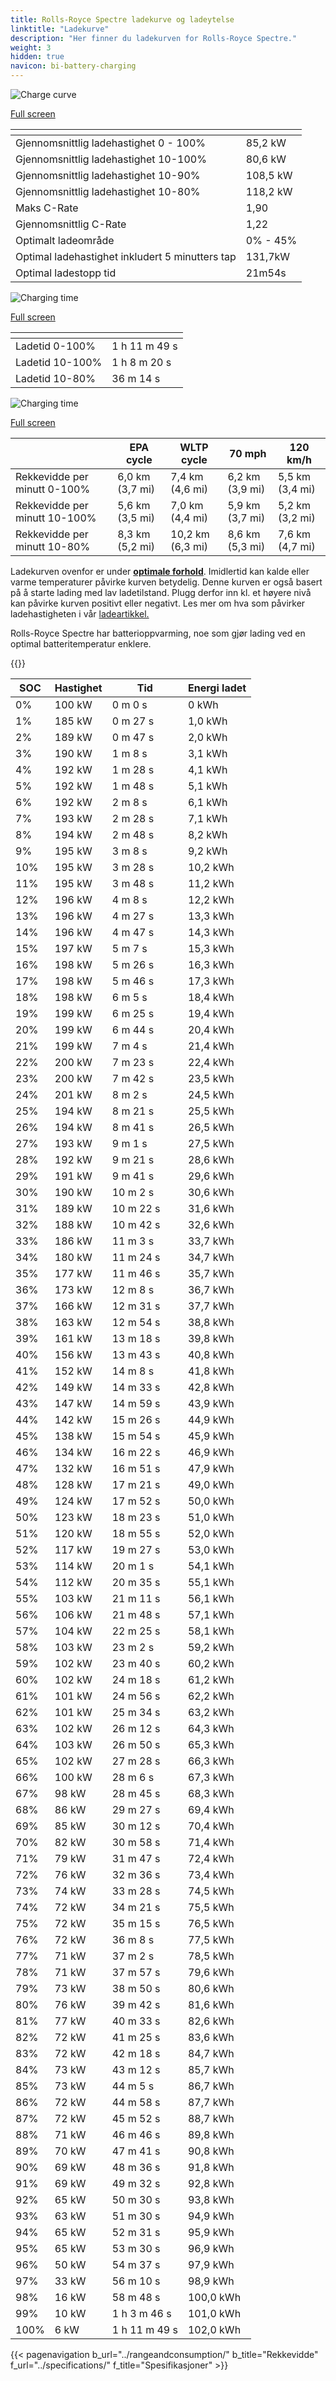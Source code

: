 ```yaml
---
title: Rolls-Royce Spectre ladekurve og ladeytelse
linktitle: "Ladekurve"
description: "Her finner du ladekurven for Rolls-Royce Spectre."
weight: 3
hidden: true
navicon: bi-battery-charging
---
```

<!-- markdownlint-disable MD033 -->
<!-- markdownlint-disable MD010 -->
<img src="/images/models/rolls-royce/spectre/spectre/chargingcurve.svg" alt="Charge curve" class="img-fluid">

[Full screen](/images/models/rolls-royce/spectre/spectre/chargingcurve.svg)


<div class="table-responsive">
<table class="table table-striped border">
	<thead>
		<tr>
			<th>
			</th>
			<th>
			</th>
		</tr>
	</thead>
	<tbody>
		<tr>
			<td>
				Gjennomsnittlig ladehastighet 0 - 100%
			</td>
			<td>
				85,2 kW
			</td>
		</tr>
		<tr>
			<td>
				Gjennomsnittlig ladehastighet 10-100%
			</td>
			<td>
				80,6 kW
			</td>
		</tr>
		<tr>
			<td>
				Gjennomsnittlig ladehastighet 10-90%
			</td>
			<td>
				108,5 kW
			</td>
		</tr>
		<tr>
			<td>
				Gjennomsnittlig ladehastighet 10-80%
			</td>
			<td>
				118,2 kW
			</td>
		</tr>
		<tr>
			<td>
				Maks C-Rate
			</td>
			<td>
				1,90
			</td>
		</tr>
		<tr>
			<td>
				Gjennomsnittlig C-Rate
			</td>
			<td>
				1,22
			</td>
		</tr>
		<tr>
			<td>
				Optimalt ladeområde
			</td>
			<td>
				0% - 45%
			</td>
		</tr>
		<tr>
			<td>
				Optimal ladehastighet inkludert 5 minutters tap
			</td>
			<td>
				131,7kW
			</td>
		</tr>
		<tr>
			<td>
				Optimal ladestopp tid
			</td>
			<td>
				21m54s
			</td>
		</tr>
	</tbody>
</table>
</div>
<img src="/images/models/rolls-royce/spectre/spectre/chargingtime.svg" alt="Charging time" class="img-fluid">

[Full screen](/images/models/rolls-royce/spectre/spectre/chargingtime.svg)
<div class="table-responsive">
<table class="table table-striped border">
	<thead>
		<tr>
			<th>
			</th>
			<th>
			</th>
		</tr>
	</thead>
	<tbody>
		<tr>
			<td>
				Ladetid 0-100%
			</td>
			<td>
				1 h 11 m 49 s
			</td>
		</tr>
		<tr>
			<td>
				Ladetid 10-100%
			</td>
			<td>
				1 h 8 m 20 s
			</td>
		</tr>
		<tr>
			<td>
				Ladetid 10-80%
			</td>
			<td>
				 36 m 14 s
			</td>
		</tr>
	</tbody>
</table>
</div>
<img src="/images/models/rolls-royce/spectre/spectre/chargerangespeed.svg" alt="Charging time" class="img-fluid">

[Full screen](/images/models/rolls-royce/spectre/spectre/chargerangespeed.svg)
<div class="table-responsive">
<table class="table table-striped border">
	<thead>
		<tr>
			<th>
			</th>
			<th>
				EPA cycle
			</th>
			<th>
				WLTP cycle
			</th>
			<th>
				70 mph
			</th>
			<th>
				120 km/h
			</th>
		</tr>
	</thead>
	<tbody>
		<tr>
			<td>
				Rekkevidde per minutt 0-100%
			</td>
			<td>
				6,0 km (3,7 mi)
			</td>
			<td>
				7,4 km (4,6 mi)
			</td>
			<td>
				6,2 km (3,9 mi)
			</td>
			<td>
				5,5 km (3,4 mi)
			</td>
		</tr>
		<tr>
			<td>
				Rekkevidde per minutt 10-100%
			</td>
			<td>
				5,6 km (3,5 mi)
			</td>
			<td>
				7,0 km (4,4 mi)
			</td>
			<td>
				5,9 km (3,7 mi)
			</td>
			<td>
				5,2 km (3,2 mi)
			</td>
		</tr>
		<tr>
			<td>
				Rekkevidde per minutt 10-80%
			</td>
			<td>
				8,3 km (5,2 mi)
			</td>
			<td>
				10,2 km (6,3 mi)
			</td>
			<td>
				8,6 km (5,3 mi)
			</td>
			<td>
				7,6 km (4,7 mi)
			</td>
		</tr>
	</tbody>
</table>
</div>


Ladekurven ovenfor er under **[optimale forhold](../../../../../technology/battery/charging/#temperatur)**. Imidlertid kan kalde eller varme temperaturer påvirke kurven betydelig. Denne kurven er også basert på å starte lading med lav ladetilstand. Plugg derfor inn kl. et høyere nivå kan påvirke kurven positivt eller negativt. Les mer om hva som påvirker ladehastigheten i vår [ladeartikkel.](../../../../../technology/battery/charging/)


Rolls-Royce Spectre har batterioppvarming, noe som gjør lading ved en optimal batteritemperatur enklere.


{{<evkxdisplayaddarticle />}}
<div class="table-responsive">
<table class="table table-striped border">
	<thead>
		<tr>
			<th>
				SOC
			</th>
			<th>
				Hastighet
			</th>
			<th>
				Tid
			</th>
			<th>
				Energi ladet
			</th>
		</tr>
	</thead>
	<tbody>
		<tr>
			<td>
				0%
			</td>
			<td>
				100 kW
			</td>
			<td>
				 0 m 0 s
			</td>
			<td>
				0 kWh
			</td>
		</tr>
		<tr>
			<td>
				1%
			</td>
			<td>
				185 kW
			</td>
			<td>
				 0 m 27 s
			</td>
			<td>
				1,0 kWh
			</td>
		</tr>
		<tr>
			<td>
				2%
			</td>
			<td>
				189 kW
			</td>
			<td>
				 0 m 47 s
			</td>
			<td>
				2,0 kWh
			</td>
		</tr>
		<tr>
			<td>
				3%
			</td>
			<td>
				190 kW
			</td>
			<td>
				 1 m 8 s
			</td>
			<td>
				3,1 kWh
			</td>
		</tr>
		<tr>
			<td>
				4%
			</td>
			<td>
				192 kW
			</td>
			<td>
				 1 m 28 s
			</td>
			<td>
				4,1 kWh
			</td>
		</tr>
		<tr>
			<td>
				5%
			</td>
			<td>
				192 kW
			</td>
			<td>
				 1 m 48 s
			</td>
			<td>
				5,1 kWh
			</td>
		</tr>
		<tr>
			<td>
				6%
			</td>
			<td>
				192 kW
			</td>
			<td>
				 2 m 8 s
			</td>
			<td>
				6,1 kWh
			</td>
		</tr>
		<tr>
			<td>
				7%
			</td>
			<td>
				193 kW
			</td>
			<td>
				 2 m 28 s
			</td>
			<td>
				7,1 kWh
			</td>
		</tr>
		<tr>
			<td>
				8%
			</td>
			<td>
				194 kW
			</td>
			<td>
				 2 m 48 s
			</td>
			<td>
				8,2 kWh
			</td>
		</tr>
		<tr>
			<td>
				9%
			</td>
			<td>
				195 kW
			</td>
			<td>
				 3 m 8 s
			</td>
			<td>
				9,2 kWh
			</td>
		</tr>
		<tr>
			<td>
				10%
			</td>
			<td>
				195 kW
			</td>
			<td>
				 3 m 28 s
			</td>
			<td>
				10,2 kWh
			</td>
		</tr>
		<tr>
			<td>
				11%
			</td>
			<td>
				195 kW
			</td>
			<td>
				 3 m 48 s
			</td>
			<td>
				11,2 kWh
			</td>
		</tr>
		<tr>
			<td>
				12%
			</td>
			<td>
				196 kW
			</td>
			<td>
				 4 m 8 s
			</td>
			<td>
				12,2 kWh
			</td>
		</tr>
		<tr>
			<td>
				13%
			</td>
			<td>
				196 kW
			</td>
			<td>
				 4 m 27 s
			</td>
			<td>
				13,3 kWh
			</td>
		</tr>
		<tr>
			<td>
				14%
			</td>
			<td>
				196 kW
			</td>
			<td>
				 4 m 47 s
			</td>
			<td>
				14,3 kWh
			</td>
		</tr>
		<tr>
			<td>
				15%
			</td>
			<td>
				197 kW
			</td>
			<td>
				 5 m 7 s
			</td>
			<td>
				15,3 kWh
			</td>
		</tr>
		<tr>
			<td>
				16%
			</td>
			<td>
				198 kW
			</td>
			<td>
				 5 m 26 s
			</td>
			<td>
				16,3 kWh
			</td>
		</tr>
		<tr>
			<td>
				17%
			</td>
			<td>
				198 kW
			</td>
			<td>
				 5 m 46 s
			</td>
			<td>
				17,3 kWh
			</td>
		</tr>
		<tr>
			<td>
				18%
			</td>
			<td>
				198 kW
			</td>
			<td>
				 6 m 5 s
			</td>
			<td>
				18,4 kWh
			</td>
		</tr>
		<tr>
			<td>
				19%
			</td>
			<td>
				199 kW
			</td>
			<td>
				 6 m 25 s
			</td>
			<td>
				19,4 kWh
			</td>
		</tr>
		<tr>
			<td>
				20%
			</td>
			<td>
				199 kW
			</td>
			<td>
				 6 m 44 s
			</td>
			<td>
				20,4 kWh
			</td>
		</tr>
		<tr>
			<td>
				21%
			</td>
			<td>
				199 kW
			</td>
			<td>
				 7 m 4 s
			</td>
			<td>
				21,4 kWh
			</td>
		</tr>
		<tr>
			<td>
				22%
			</td>
			<td>
				200 kW
			</td>
			<td>
				 7 m 23 s
			</td>
			<td>
				22,4 kWh
			</td>
		</tr>
		<tr>
			<td>
				23%
			</td>
			<td>
				200 kW
			</td>
			<td>
				 7 m 42 s
			</td>
			<td>
				23,5 kWh
			</td>
		</tr>
		<tr>
			<td>
				24%
			</td>
			<td>
				201 kW
			</td>
			<td>
				 8 m 2 s
			</td>
			<td>
				24,5 kWh
			</td>
		</tr>
		<tr>
			<td>
				25%
			</td>
			<td>
				194 kW
			</td>
			<td>
				 8 m 21 s
			</td>
			<td>
				25,5 kWh
			</td>
		</tr>
		<tr>
			<td>
				26%
			</td>
			<td>
				194 kW
			</td>
			<td>
				 8 m 41 s
			</td>
			<td>
				26,5 kWh
			</td>
		</tr>
		<tr>
			<td>
				27%
			</td>
			<td>
				193 kW
			</td>
			<td>
				 9 m 1 s
			</td>
			<td>
				27,5 kWh
			</td>
		</tr>
		<tr>
			<td>
				28%
			</td>
			<td>
				192 kW
			</td>
			<td>
				 9 m 21 s
			</td>
			<td>
				28,6 kWh
			</td>
		</tr>
		<tr>
			<td>
				29%
			</td>
			<td>
				191 kW
			</td>
			<td>
				 9 m 41 s
			</td>
			<td>
				29,6 kWh
			</td>
		</tr>
		<tr>
			<td>
				30%
			</td>
			<td>
				190 kW
			</td>
			<td>
				 10 m 2 s
			</td>
			<td>
				30,6 kWh
			</td>
		</tr>
		<tr>
			<td>
				31%
			</td>
			<td>
				189 kW
			</td>
			<td>
				 10 m 22 s
			</td>
			<td>
				31,6 kWh
			</td>
		</tr>
		<tr>
			<td>
				32%
			</td>
			<td>
				188 kW
			</td>
			<td>
				 10 m 42 s
			</td>
			<td>
				32,6 kWh
			</td>
		</tr>
		<tr>
			<td>
				33%
			</td>
			<td>
				186 kW
			</td>
			<td>
				 11 m 3 s
			</td>
			<td>
				33,7 kWh
			</td>
		</tr>
		<tr>
			<td>
				34%
			</td>
			<td>
				180 kW
			</td>
			<td>
				 11 m 24 s
			</td>
			<td>
				34,7 kWh
			</td>
		</tr>
		<tr>
			<td>
				35%
			</td>
			<td>
				177 kW
			</td>
			<td>
				 11 m 46 s
			</td>
			<td>
				35,7 kWh
			</td>
		</tr>
		<tr>
			<td>
				36%
			</td>
			<td>
				173 kW
			</td>
			<td>
				 12 m 8 s
			</td>
			<td>
				36,7 kWh
			</td>
		</tr>
		<tr>
			<td>
				37%
			</td>
			<td>
				166 kW
			</td>
			<td>
				 12 m 31 s
			</td>
			<td>
				37,7 kWh
			</td>
		</tr>
		<tr>
			<td>
				38%
			</td>
			<td>
				163 kW
			</td>
			<td>
				 12 m 54 s
			</td>
			<td>
				38,8 kWh
			</td>
		</tr>
		<tr>
			<td>
				39%
			</td>
			<td>
				161 kW
			</td>
			<td>
				 13 m 18 s
			</td>
			<td>
				39,8 kWh
			</td>
		</tr>
		<tr>
			<td>
				40%
			</td>
			<td>
				156 kW
			</td>
			<td>
				 13 m 43 s
			</td>
			<td>
				40,8 kWh
			</td>
		</tr>
		<tr>
			<td>
				41%
			</td>
			<td>
				152 kW
			</td>
			<td>
				 14 m 8 s
			</td>
			<td>
				41,8 kWh
			</td>
		</tr>
		<tr>
			<td>
				42%
			</td>
			<td>
				149 kW
			</td>
			<td>
				 14 m 33 s
			</td>
			<td>
				42,8 kWh
			</td>
		</tr>
		<tr>
			<td>
				43%
			</td>
			<td>
				147 kW
			</td>
			<td>
				 14 m 59 s
			</td>
			<td>
				43,9 kWh
			</td>
		</tr>
		<tr>
			<td>
				44%
			</td>
			<td>
				142 kW
			</td>
			<td>
				 15 m 26 s
			</td>
			<td>
				44,9 kWh
			</td>
		</tr>
		<tr>
			<td>
				45%
			</td>
			<td>
				138 kW
			</td>
			<td>
				 15 m 54 s
			</td>
			<td>
				45,9 kWh
			</td>
		</tr>
		<tr>
			<td>
				46%
			</td>
			<td>
				134 kW
			</td>
			<td>
				 16 m 22 s
			</td>
			<td>
				46,9 kWh
			</td>
		</tr>
		<tr>
			<td>
				47%
			</td>
			<td>
				132 kW
			</td>
			<td>
				 16 m 51 s
			</td>
			<td>
				47,9 kWh
			</td>
		</tr>
		<tr>
			<td>
				48%
			</td>
			<td>
				128 kW
			</td>
			<td>
				 17 m 21 s
			</td>
			<td>
				49,0 kWh
			</td>
		</tr>
		<tr>
			<td>
				49%
			</td>
			<td>
				124 kW
			</td>
			<td>
				 17 m 52 s
			</td>
			<td>
				50,0 kWh
			</td>
		</tr>
		<tr>
			<td>
				50%
			</td>
			<td>
				123 kW
			</td>
			<td>
				 18 m 23 s
			</td>
			<td>
				51,0 kWh
			</td>
		</tr>
		<tr>
			<td>
				51%
			</td>
			<td>
				120 kW
			</td>
			<td>
				 18 m 55 s
			</td>
			<td>
				52,0 kWh
			</td>
		</tr>
		<tr>
			<td>
				52%
			</td>
			<td>
				117 kW
			</td>
			<td>
				 19 m 27 s
			</td>
			<td>
				53,0 kWh
			</td>
		</tr>
		<tr>
			<td>
				53%
			</td>
			<td>
				114 kW
			</td>
			<td>
				 20 m 1 s
			</td>
			<td>
				54,1 kWh
			</td>
		</tr>
		<tr>
			<td>
				54%
			</td>
			<td>
				112 kW
			</td>
			<td>
				 20 m 35 s
			</td>
			<td>
				55,1 kWh
			</td>
		</tr>
		<tr>
			<td>
				55%
			</td>
			<td>
				103 kW
			</td>
			<td>
				 21 m 11 s
			</td>
			<td>
				56,1 kWh
			</td>
		</tr>
		<tr>
			<td>
				56%
			</td>
			<td>
				106 kW
			</td>
			<td>
				 21 m 48 s
			</td>
			<td>
				57,1 kWh
			</td>
		</tr>
		<tr>
			<td>
				57%
			</td>
			<td>
				104 kW
			</td>
			<td>
				 22 m 25 s
			</td>
			<td>
				58,1 kWh
			</td>
		</tr>
		<tr>
			<td>
				58%
			</td>
			<td>
				103 kW
			</td>
			<td>
				 23 m 2 s
			</td>
			<td>
				59,2 kWh
			</td>
		</tr>
		<tr>
			<td>
				59%
			</td>
			<td>
				102 kW
			</td>
			<td>
				 23 m 40 s
			</td>
			<td>
				60,2 kWh
			</td>
		</tr>
		<tr>
			<td>
				60%
			</td>
			<td>
				102 kW
			</td>
			<td>
				 24 m 18 s
			</td>
			<td>
				61,2 kWh
			</td>
		</tr>
		<tr>
			<td>
				61%
			</td>
			<td>
				101 kW
			</td>
			<td>
				 24 m 56 s
			</td>
			<td>
				62,2 kWh
			</td>
		</tr>
		<tr>
			<td>
				62%
			</td>
			<td>
				101 kW
			</td>
			<td>
				 25 m 34 s
			</td>
			<td>
				63,2 kWh
			</td>
		</tr>
		<tr>
			<td>
				63%
			</td>
			<td>
				102 kW
			</td>
			<td>
				 26 m 12 s
			</td>
			<td>
				64,3 kWh
			</td>
		</tr>
		<tr>
			<td>
				64%
			</td>
			<td>
				103 kW
			</td>
			<td>
				 26 m 50 s
			</td>
			<td>
				65,3 kWh
			</td>
		</tr>
		<tr>
			<td>
				65%
			</td>
			<td>
				102 kW
			</td>
			<td>
				 27 m 28 s
			</td>
			<td>
				66,3 kWh
			</td>
		</tr>
		<tr>
			<td>
				66%
			</td>
			<td>
				100 kW
			</td>
			<td>
				 28 m 6 s
			</td>
			<td>
				67,3 kWh
			</td>
		</tr>
		<tr>
			<td>
				67%
			</td>
			<td>
				98 kW
			</td>
			<td>
				 28 m 45 s
			</td>
			<td>
				68,3 kWh
			</td>
		</tr>
		<tr>
			<td>
				68%
			</td>
			<td>
				86 kW
			</td>
			<td>
				 29 m 27 s
			</td>
			<td>
				69,4 kWh
			</td>
		</tr>
		<tr>
			<td>
				69%
			</td>
			<td>
				85 kW
			</td>
			<td>
				 30 m 12 s
			</td>
			<td>
				70,4 kWh
			</td>
		</tr>
		<tr>
			<td>
				70%
			</td>
			<td>
				82 kW
			</td>
			<td>
				 30 m 58 s
			</td>
			<td>
				71,4 kWh
			</td>
		</tr>
		<tr>
			<td>
				71%
			</td>
			<td>
				79 kW
			</td>
			<td>
				 31 m 47 s
			</td>
			<td>
				72,4 kWh
			</td>
		</tr>
		<tr>
			<td>
				72%
			</td>
			<td>
				76 kW
			</td>
			<td>
				 32 m 36 s
			</td>
			<td>
				73,4 kWh
			</td>
		</tr>
		<tr>
			<td>
				73%
			</td>
			<td>
				74 kW
			</td>
			<td>
				 33 m 28 s
			</td>
			<td>
				74,5 kWh
			</td>
		</tr>
		<tr>
			<td>
				74%
			</td>
			<td>
				72 kW
			</td>
			<td>
				 34 m 21 s
			</td>
			<td>
				75,5 kWh
			</td>
		</tr>
		<tr>
			<td>
				75%
			</td>
			<td>
				72 kW
			</td>
			<td>
				 35 m 15 s
			</td>
			<td>
				76,5 kWh
			</td>
		</tr>
		<tr>
			<td>
				76%
			</td>
			<td>
				72 kW
			</td>
			<td>
				 36 m 8 s
			</td>
			<td>
				77,5 kWh
			</td>
		</tr>
		<tr>
			<td>
				77%
			</td>
			<td>
				71 kW
			</td>
			<td>
				 37 m 2 s
			</td>
			<td>
				78,5 kWh
			</td>
		</tr>
		<tr>
			<td>
				78%
			</td>
			<td>
				71 kW
			</td>
			<td>
				 37 m 57 s
			</td>
			<td>
				79,6 kWh
			</td>
		</tr>
		<tr>
			<td>
				79%
			</td>
			<td>
				73 kW
			</td>
			<td>
				 38 m 50 s
			</td>
			<td>
				80,6 kWh
			</td>
		</tr>
		<tr>
			<td>
				80%
			</td>
			<td>
				76 kW
			</td>
			<td>
				 39 m 42 s
			</td>
			<td>
				81,6 kWh
			</td>
		</tr>
		<tr>
			<td>
				81%
			</td>
			<td>
				77 kW
			</td>
			<td>
				 40 m 33 s
			</td>
			<td>
				82,6 kWh
			</td>
		</tr>
		<tr>
			<td>
				82%
			</td>
			<td>
				72 kW
			</td>
			<td>
				 41 m 25 s
			</td>
			<td>
				83,6 kWh
			</td>
		</tr>
		<tr>
			<td>
				83%
			</td>
			<td>
				72 kW
			</td>
			<td>
				 42 m 18 s
			</td>
			<td>
				84,7 kWh
			</td>
		</tr>
		<tr>
			<td>
				84%
			</td>
			<td>
				73 kW
			</td>
			<td>
				 43 m 12 s
			</td>
			<td>
				85,7 kWh
			</td>
		</tr>
		<tr>
			<td>
				85%
			</td>
			<td>
				73 kW
			</td>
			<td>
				 44 m 5 s
			</td>
			<td>
				86,7 kWh
			</td>
		</tr>
		<tr>
			<td>
				86%
			</td>
			<td>
				72 kW
			</td>
			<td>
				 44 m 58 s
			</td>
			<td>
				87,7 kWh
			</td>
		</tr>
		<tr>
			<td>
				87%
			</td>
			<td>
				72 kW
			</td>
			<td>
				 45 m 52 s
			</td>
			<td>
				88,7 kWh
			</td>
		</tr>
		<tr>
			<td>
				88%
			</td>
			<td>
				71 kW
			</td>
			<td>
				 46 m 46 s
			</td>
			<td>
				89,8 kWh
			</td>
		</tr>
		<tr>
			<td>
				89%
			</td>
			<td>
				70 kW
			</td>
			<td>
				 47 m 41 s
			</td>
			<td>
				90,8 kWh
			</td>
		</tr>
		<tr>
			<td>
				90%
			</td>
			<td>
				69 kW
			</td>
			<td>
				 48 m 36 s
			</td>
			<td>
				91,8 kWh
			</td>
		</tr>
		<tr>
			<td>
				91%
			</td>
			<td>
				69 kW
			</td>
			<td>
				 49 m 32 s
			</td>
			<td>
				92,8 kWh
			</td>
		</tr>
		<tr>
			<td>
				92%
			</td>
			<td>
				65 kW
			</td>
			<td>
				 50 m 30 s
			</td>
			<td>
				93,8 kWh
			</td>
		</tr>
		<tr>
			<td>
				93%
			</td>
			<td>
				63 kW
			</td>
			<td>
				 51 m 30 s
			</td>
			<td>
				94,9 kWh
			</td>
		</tr>
		<tr>
			<td>
				94%
			</td>
			<td>
				65 kW
			</td>
			<td>
				 52 m 31 s
			</td>
			<td>
				95,9 kWh
			</td>
		</tr>
		<tr>
			<td>
				95%
			</td>
			<td>
				65 kW
			</td>
			<td>
				 53 m 30 s
			</td>
			<td>
				96,9 kWh
			</td>
		</tr>
		<tr>
			<td>
				96%
			</td>
			<td>
				50 kW
			</td>
			<td>
				 54 m 37 s
			</td>
			<td>
				97,9 kWh
			</td>
		</tr>
		<tr>
			<td>
				97%
			</td>
			<td>
				33 kW
			</td>
			<td>
				 56 m 10 s
			</td>
			<td>
				98,9 kWh
			</td>
		</tr>
		<tr>
			<td>
				98%
			</td>
			<td>
				16 kW
			</td>
			<td>
				 58 m 48 s
			</td>
			<td>
				100,0 kWh
			</td>
		</tr>
		<tr>
			<td>
				99%
			</td>
			<td>
				10 kW
			</td>
			<td>
				1 h 3 m 46 s
			</td>
			<td>
				101,0 kWh
			</td>
		</tr>
		<tr>
			<td>
				100%
			</td>
			<td>
				6 kW
			</td>
			<td>
				1 h 11 m 49 s
			</td>
			<td>
				102,0 kWh
			</td>
		</tr>
	</tbody>
</table>
</div>


{{< pagenavigation b_url="../rangeandconsumption/" b_title="Rekkevidde" f_url="../specifications/" f_title="Spesifikasjoner" >}}
